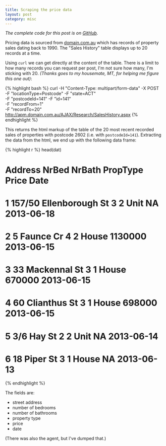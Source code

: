 ```yaml
---
title: Scraping the price data
layout: post
category: misc
---
```


_The complete code for this post is on
[GitHub](https://github.com/mngu2382/CanHouse/blob/master/00-PriceData.R)._

Pricing data is sourced from [domain.com.au](TODO)
which has records of property sales dating back to 1990. The "Sales
History" table displays up to 20 records at a time.

Using `curl` we can get directly at the content of the table. There is
a limit to how many records you can request per post, I'm not sure how
many, I'm sticking with 20. _(Thanks goes to my housemate, MT, for
helping me figure this one out)_:

{% highlight bash %}
curl -H "Content-Type: multipart/form-data" -X POST \
       -F "locationType=Postcode" -F "state=ACT" \
       -F "postcodeId=141" -F "id=141" \
       -F "recordFrom=1" \
       -F "recordTo=20" \
       http://apm.domain.com.au/AJAX/Research/SalesHistory.aspx
{% endhighlight %}

This returns the html markup of the table of the 20 most recent
recorded sales of properties with postcode 2602 (i.e. with
`postcodeId=141`). Extracting the data from the html, we end up with
the following data frame:

{% highlight r %}
head(dat)
#                  Address NrBed NrBath PropType   Price       Date
# 1 157/50 Ellenborough St     3      2     Unit      NA 2013-06-18
# 2            5 Faunce Cr     4      2    House 1130000 2013-06-15
# 3        33 Mackennal St     3      1    House  670000 2013-06-15
# 4        60 Clianthus St     3      1    House  698000 2013-06-15
# 5             3/6 Hay St     2      2     Unit      NA 2013-06-14
# 6            18 Piper St     3      1    House      NA 2013-06-13
{% endhighlight %}

The fields are:
- street address
- number of bedrooms
- number of bathrooms
- property type
- price
- date

(There was also the agent, but I've dumped that.)
